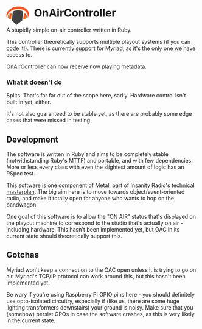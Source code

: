 # <img src="https://raw.githubusercontent.com/InsanityRadio/OnAirController/master/doc/headphones_dark.png" align="left" height=48 />&nbsp; OnAirController

A stupidly simple on-air controller written in Ruby.

This controller theoretically supports multiple playout systems (if you can code it!). There is currently support for Myriad, as it's the only one we have access to. 

OnAirController can now receive now playing metadata. 

### What it doesn't do

Splits. That's far far out of the scope here, sadly. Hardware control isn't built in yet, either. 

It's not also guaranteed to be stable yet, as there are probably some edge cases that were missed in testing.

## Development

The software is written in Ruby and aims to be completely stable (notwithstanding Ruby's MTTF) and portable, and with few dependencies. More or less every class with even the slightest amount of logic has an RSpec test. 

This software is one component of Metal, part of Insanity Radio's [technical masterplan](https://wiki.insanityradio.com/wiki/Technical_Masterplan). The big aim here is to move towards object/event-oriented radio, and make it totally open for anyone who wants to hop on the bandwagon.

One goal of this software is to allow the "ON AIR" status that's displayed on the playout machine to correspond to the studio that's actually on air - including hardware. This hasn't been implemented yet, but OAC in its current state should theoretically support this.

## Gotchas

Myriad won't keep a connection to the OAC open unless it is trying to go on air. Myriad's TCP/IP protocol can work around this, but this hasn't been implemented yet.

Be wary if you're using Raspberry Pi GPIO pins here - you should definitely use opto-isolated circuitry, especially if (like us, there are some huge lighting transformers downstairs) your ground is noisy. Make sure that you (somehow) persist GPOs in case the software crashes, as this is very likely in the current state. 



